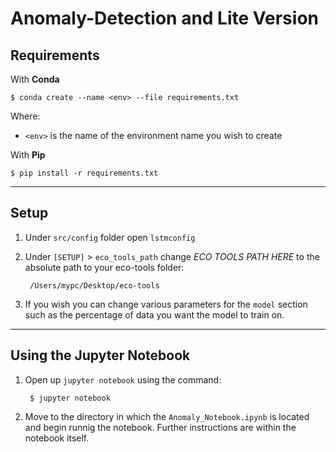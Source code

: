 # Anomaly-Detection and Lite Version

## Requirements

With **Conda**

    $ conda create --name <env> --file requirements.txt

Where:
- `<env>` is the name of the environment name you wish to create


With **Pip**

    $ pip install -r requirements.txt
---
## Setup

1. Under `src/config` folder open `lstmconfig`
2. Under `[SETUP]` > `eco_tools_path` change *ECO TOOLS PATH HERE* to the absolute path to your eco-tools folder:
    
        /Users/mypc/Desktop/eco-tools

3. If you wish you can change various parameters for the `model` section such as the percentage of data you want the model to train on. 

---
## Using the Jupyter Notebook

1. Open up `jupyter notebook` using the command:
    
        $ jupyter notebook
2. Move to the directory in which the `Anomaly_Notebook.ipynb` is located and begin runnig the notebook. Further instructions are within the notebook itself.